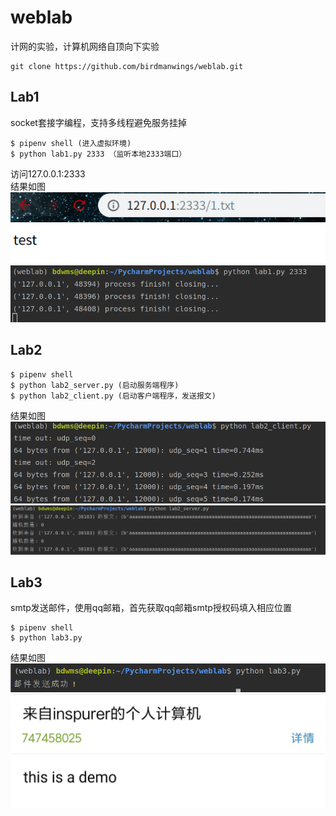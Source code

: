# weblab
计网的实验，计算机网络自顶向下实验   
```
git clone https://github.com/birdmanwings/weblab.git
```
## Lab1  
socket套接字编程，支持多线程避免服务挂掉    
```
$ pipenv shell (进入虚拟环境)    
$ python lab1.py 2333 （监听本地2333端口）   
```
访问127.0.0.1:2333   
结果如图
![image](https://github.com/birdmanwings/picture/raw/master/images/1.png)
![image](https://github.com/birdmanwings/picture/raw/master/images/2.png)
## Lab2
```
$ pipenv shell
$ python lab2_server.py (启动服务端程序)
$ python lab2_client.py (启动客户端程序，发送报文) 
```
结果如图
![image](https://github.com/birdmanwings/picture/raw/master/images/3.png)
![image](https://github.com/birdmanwings/picture/raw/master/images/4.png)  
## Lab3
smtp发送邮件，使用qq邮箱，首先获取qq邮箱smtp授权码填入相应位置 
```
$ pipenv shell
$ python lab3.py
```
结果如图
![image](https://github.com/birdmanwings/picture/raw/master/images/5.png)
![image](https://github.com/birdmanwings/picture/raw/master/images/6.jpg)
